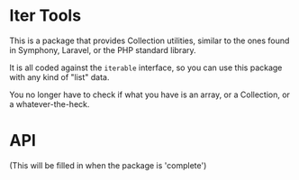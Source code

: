 # Iter Tools
This is a package that provides Collection utilities, similar to the ones found in Symphony, Laravel, or
the PHP standard library.

It is all coded against the `iterable` interface, so you can use this package with any kind of "list" data.

You no longer have to check if what you have is an array, or a Collection, or a whatever-the-heck.

# API
(This will be filled in when the package is 'complete')